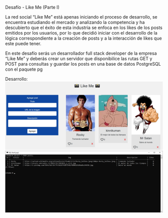 Desafío - Like Me (Parte I)

La red social “Like Me” está apenas iniciando el proceso de desarrollo, se encuentra estudiando el mercado y analizando la competencia y ha descubierto que el éxito de esta industria se enfoca en los likes de los posts emitidos por los usuarios, por lo que decidió iniciar con el desarrollo de la lógica correspondiente a la creación de posts y a la interacción de likes que este puede tener.

En este desafío serás un desarrollador full stack developer de la empresa “Like Me” y deberás crear un servidor que disponibilice las rutas GET y POST para consultas y guardar los posts en una base de datos PostgreSQL con el paquete pg

Desarrollo:
![screenshot](captura.JPG)
![screenshot](database.jpg)
